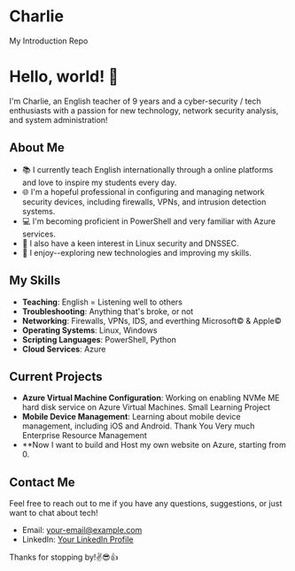 # Charlie
My Introduction Repo

# Hello, world! 👋

I'm Charlie, an English teacher of 9 years and a cyber-security / tech enthusiasts with a passion for new technology, network security analysis, and system administration!

## About Me

- 📚 I currently teach English internationally through a online platforms and love to inspire my students every day.
- 🌐 I'm a hopeful professional in configuring and managing network security devices, including firewalls, VPNs, and intrusion detection systems.
- 💻 I'm becoming proficient in PowerShell and very familiar with Azure services.
- 🐧 I also have a keen interest in Linux security and DNSSEC.
- 🚀 I enjoy-<so very much>-exploring new technologies and improving my skills.

## My Skills

- **Teaching**: English = Listening well to others
- **Troubleshooting**: Anything that's broke, or not 
- **Networking**: Firewalls, VPNs, IDS, and everthing Microsoft© & Apple©
- **Operating Systems**: Linux, Windows
- **Scripting Languages**: PowerShell, Python
- **Cloud Services**: Azure

## Current Projects

- **Azure Virtual Machine Configuration**: Working on enabling NVMe ME hard disk service on Azure Virtual Machines. Small Learning Project
- **Mobile Device Management**: Learning about mobile device management, including iOS and Android. Thank You Very much Enterprise Resource Management
- **Now I want to build and Host my own website on Azure, starting from 0. 
## Contact Me

Feel free to reach out to me if you have any questions, suggestions, or just want to chat about tech!

- Email: [your-email@example.com](mailto:administrators@englishwithcharlie.com)
- LinkedIn: [Your LinkedIn Profile](https://www.linkedin.com/in/pedraza-c/)

Thanks for stopping by!✌️😎👍

